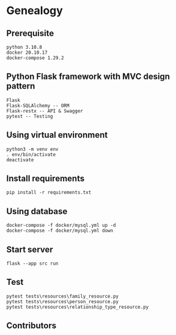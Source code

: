 # Genealogy

## Prerequisite

```
python 3.10.8
docker 20.10.17
docker-compose 1.29.2
```

## Python Flask framework with MVC design pattern

```
Flask
Flask-SQLAlchemy -- ORM
Flask-restx -- API & Swagger
pytest -- Testing
```

## Using virtual environment

```
python3 -m venv env
. env/bin/activate
deactivate
```

## Install requirements

```
pip install -r requirements.txt
```

## Using database

```
docker-compose -f docker/mysql.yml up -d
docker-compose -f docker/mysql.yml down
```

## Start server

```
flask --app src run
```

## Test

```
pytest tests\resources\family_resource.py
pytest tests\resources\person_resource.py
pytest tests\resources\relationship_type_resource.py
```

## Contributors
